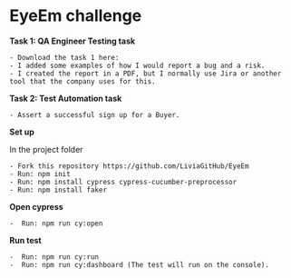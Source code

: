 # EyeEm challenge

**Task 1: QA Engineer Testing task**

    - Download the task 1 here: 
    - I added some examples of how I would report a bug and a risk.
    - I created the report in a PDF, but I normally use Jira or another tool that the company uses for this.

**Task 2: Test Automation task**

    - Assert a successful sign up for a Buyer.

**Set up**

In the project folder
    
    - Fork this repository https://github.com/LiviaGitHub/EyeEm
    - Run: npm init
    - Run: npm install cypress cypress-cucumber-preprocessor
    - Run: npm install faker

**Open cypress**

    -  Run: npm run cy:open
    
**Run test**

    -  Run: npm run cy:run 
    -  Run: npm run cy:dashboard (The test will run on the console).